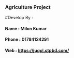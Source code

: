### Agriculture  Project
#Develop By :
#### Name : Milon Kumar
#### Phone : 01784124291
#### Web : https://jugol.ctpbd.com/
